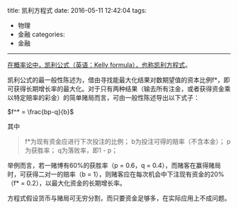 title: 凯利方程式
date: 2016-05-11 12:42:04
tags:
- 物理
- 金融
categories:
- 金融
---
[在概率论中，凯利公式（英语：Kelly formula），也称凯利方程式](https://zh.wikipedia.org/wiki/%E5%87%B1%E5%88%A9%E5%85%AC%E5%BC%8F)。

凯利公式的最一般性陈述为，借由寻找能最大化结果对数期望值的资本比例f*，即可获得长期增长率的最大化。对于只有两种结果（输去所有注金，或者获得资金乘以特定赔率的彩金）的简单赌局而言，可由一般性陈述导出以下式子：

$f^* = \frac{bp-q}{b}$

其中
>f\*为现有资金应进行下次投注的比例；
b为投注可得的赔率（不含本金）；
p为获胜率；
q为落败率，即1 - p；
    
举例而言，若一赌博有60%的获胜率（p = 0.6，q = 0.4），而赌客在赢得赌局时，可获得二对一的赔率（b = 1），则赌客应在每次机会中下注现有资金的20%（f* = 0.2），以最大化资金的长期增长率。

方程式假设货币与赌局可无穷分割，而只要资金足够多，在实际应用上不成问题。